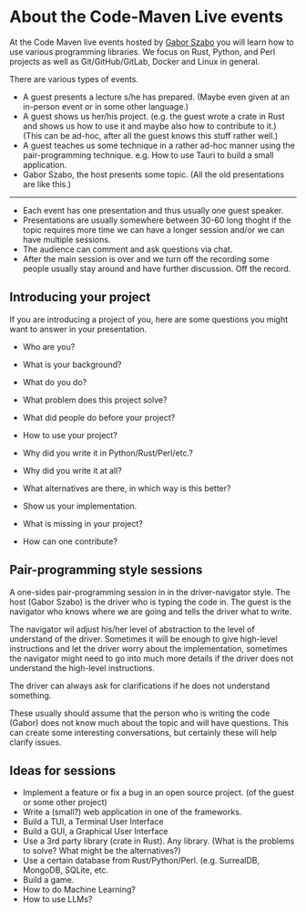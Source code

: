 # About the Code-Maven Live events

At the Code Maven live events hosted by [Gabor Szabo](https://szabgab.com/) you will learn how to use various programming libraries. We focus on Rust, Python, and Perl projects as well as Git/GitHub/GitLab, Docker and Linux in general.

There are various types of events.

* A guest presents a lecture s/he has prepared. (Maybe even given at an in-person event or in some other language.)
* A guest shows us her/his project. (e.g. the guest wrote a crate in Rust and shows us how to use it and maybe also how to contribute to it.) (This can be ad-hoc, after all the guest knows this stuff rather well.)
* A guest teaches us some technique in a rather ad-hoc manner using the pair-programming technique. e.g. How to use Tauri to build a small application.
* Gabor Szabo, the host presents some topic. (All the old presentations are like this.)

---

* Each event has one presentation and thus usually one guest speaker.
* Presentations are usually somewhere between 30-60 long thoght if the topic requires more time we can have a longer session and/or we can have multiple sessions.
* The audience can comment and ask questions via chat.
* After the main session is over and we turn off the recording some people usually stay around and have further discussion. Off the record.

## Introducing your project

If you are introducing a project of you, here are some questions you might want to answer in your presentation.

* Who are you?
* What is your background?
* What do you do?

* What problem does this project solve?
* What did people do before your project?
* How to use your project?
* Why did you write it in Python/Rust/Perl/etc.?
* Why did you write it at all?
* What alternatives are there, in which way is this better?
* Show us your implementation.
* What is missing in your project?
* How can one contribute?

## Pair-programming style sessions

A one-sides pair-programming session in in the driver-navigator style. The host (Gabor Szabo) is the driver who is typing the code in.
The guest is the navigator who knows where we are going and tells the driver what to write.

The navigator wil adjust his/her level of abstraction to the level of understand of the driver. Sometimes it will be enough to
give high-level instructions and let the driver worry about the implementation, sometimes the navigator might need to go into much
more details if the driver does not understand the high-level instructions.

The driver can always ask for clarifications if he does not understand something.

These usually should assume that the person who is writing the code (Gabor) does not know much about the topic and will have questions.
This can create some interesting conversations, but certainly these will help clarify issues.

## Ideas for sessions

* Implement a feature or fix a bug in an open source project. (of the guest or some other project)
* Write a (small?) web application in one of the frameworks.
* Build a TUI, a Terminal User Interface
* Build a GUI, a Graphical User Interface
* Use a 3rd party library (crate in Rust). Any library. (What is the problems to solve? What might be the alternatives?)
* Use a certain database from Rust/Python/Perl. (e.g. SurrealDB, MongoDB, SQLite, etc.
* Build a game.
* How to do Machine Learning?
* How to use LLMs?

